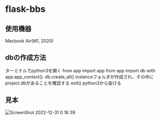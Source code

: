 # flask-bbs
## 使用機器
Macbook Air(M1, 2020)
## dbの作成方法
ターミナルでpython3を開く
from app import app
from app import db
with app.app_context():
    db.create_all()
instanceフォルダが作成され、その中にproject.dbがあることを確認する
exit()
python3から抜ける
## 見本
![ScreenShot 2022-12-31 0 18 39](https://user-images.githubusercontent.com/86920995/210085814-7cf3304b-7d0b-43d9-8250-46369d564254.JPG)
